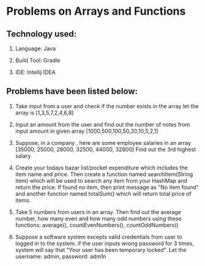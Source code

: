 # Problems on Arrays and Functions

## Technology used: 

1. Language:  Java   

2. Build Tool:  Gradle  

3. IDE:  Intellij IDEA      

## Problems have been listed below:  

1. Take input from a user and check if the number exists in the array
let the array is [1,3,5,7,2,4,6,8]


2. Input an amount from the user and find out the number of notes from input amount in given array
[1000,500,100,50,20,10,5,2,1]

3. Suppose, in a company , here are some employee salaries in an array
[35000, 25000, 28000, 32500, 44000, 32800]
Find out the 3rd highest salary


4. Create your todays bazar list/pocket expenditure which includes the item name and price. Then create a function named searchItem(String item) which will be used to search any item from your HashMap and return the price. 
If found no item, then print message as "No item found" and another function named totalSum() which will return total price of items.


5. Take 5 numbers from users in an array. Then find out the average number, how many even and how many odd numbers using these functions: 
average(), countEvenNumbers(), countOddNumbers()


6. Suppose a software system excepts valid credentials from user to logged in to the system. if the user inputs wrong password for 3 times, 
system will say that "Your user has been temporary locked". Let the username: admin, password: adm1n
